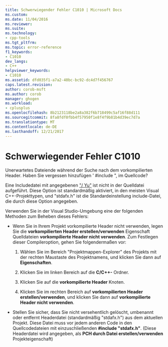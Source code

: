 ```yaml
---
title: Schwerwiegender Fehler C1010 | Microsoft Docs
ms.custom: 
ms.date: 11/04/2016
ms.reviewer: 
ms.suite: 
ms.technology:
- cpp-tools
ms.tgt_pltfrm: 
ms.topic: error-reference
f1_keywords:
- C1010
dev_langs:
- C++
helpviewer_keywords:
- C1010
ms.assetid: dfd035f1-a7a2-40bc-bc92-dc4d7f456767
caps.latest.revision: 
author: corob-msft
ms.author: corob
manager: ghogen
ms.workload:
- cplusplus
ms.openlocfilehash: 8b2123118be2a8a382f6b718499c5af16f88d111
ms.sourcegitcommit: 8fa8fdf0fbb4f57950f1e8f4f9b81b4d39ec7d7a
ms.translationtype: MT
ms.contentlocale: de-DE
ms.lasthandoff: 12/21/2017
---
```

# <a name="fatal-error-c1010"></a>Schwerwiegender Fehler C1010
Unerwartetes Dateiende während der Suche nach dem vorkompilierten Header. Haben Sie vergessen hinzufügen ' #include ", im Quellcode?  
  
 Eine Includedatei mit angegebenen ["/ Yu"](../../build/reference/yu-use-precompiled-header-file.md) ist nicht in der Quelldatei aufgeführt.  Diese Option ist standardmäßig aktiviert, in den meisten Visual C++-Projekttypen, und "stdafx.h" ist die Standardeinstellung include-Datei, die durch diese Option angegeben.  
  
 Verwenden Sie in der Visual Studio-Umgebung eine der folgenden Methoden zum Beheben dieses Fehlers:  
  
-   Wenn Sie in Ihrem Projekt vorkompilierte Header nicht verwenden, legen Sie die **vorkompilierten Header erstellen/verwenden** Eigenschaft Quelldateien **vorkompilierte Header nicht verwenden**. Zum Festlegen dieser Compileroption, gehen Sie folgendermaßen vor:  
  
    1.  Wählen Sie im Bereich "Projektmappen-Explorer" des Projekts mit der rechten Maustaste des Projektnamens, und klicken Sie dann auf **Eigenschaften**.  
  
    2.  Klicken Sie im linken Bereich auf die **C/C++-** Ordner.  
  
    3.  Klicken Sie auf die **vorkompilierte Header** Knoten.  
  
    4.  Klicken Sie im rechten Bereich auf **vorkompilierten Header erstellen/verwenden**, und klicken Sie dann auf **vorkompilierte Header nicht verwenden**.  
  
-   Stellen Sie sicher, dass Sie nicht versehentlich gelöscht, umbenannt oder entfernt Headerdatei (standardmäßig "stdafx.h") aus dem aktuellen Projekt. Diese Datei muss vor jedem anderen Code in den Quellcodedateien mit einzuschließenden **#include "stdafx.h"**. (Diese Headerdatei wird angegeben, als **PCH durch Datei erstellen/verwenden** Projekteigenschaft)